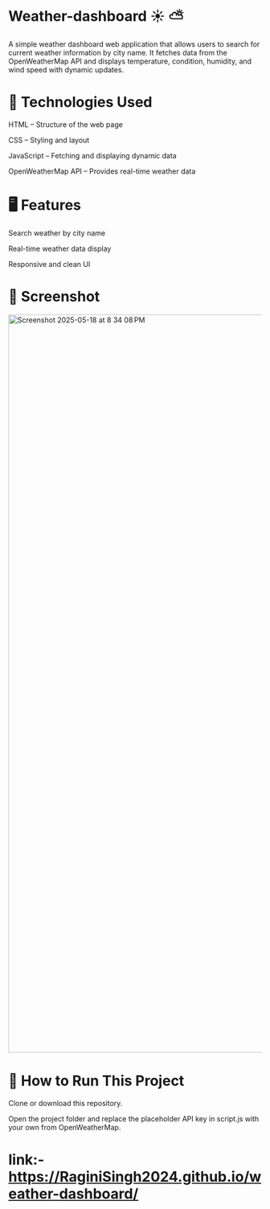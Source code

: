 
# Weather-dashboard ☀️ ⛅️

A simple weather dashboard web application that allows users to search for current weather information by city name. It fetches data from the OpenWeatherMap API and displays temperature, condition, humidity, and wind speed with dynamic updates.

# 🔧 Technologies Used

HTML – Structure of the web page

CSS – Styling and layout

JavaScript – Fetching and displaying dynamic data

OpenWeatherMap API – Provides real-time weather data

# 🖥️ Features

Search weather by city name

Real-time weather data display

Responsive and clean UI


# 📸 Screenshot

<img width="1469" alt="Screenshot 2025-05-18 at 8 34 08 PM" src="https://github.com/user-attachments/assets/5f391ff8-4c62-4c00-99e2-9f706170e272" />

# 🚀 How to Run This Project

Clone or download this repository.

Open the project folder and replace the placeholder API key in script.js with your own from OpenWeatherMap.

# link:- https://RaginiSingh2024.github.io/weather-dashboard/
